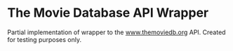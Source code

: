 # The Movie Database API Wrapper

Partial implementation of wrapper to the www.themoviedb.org API. Created for testing purposes only.